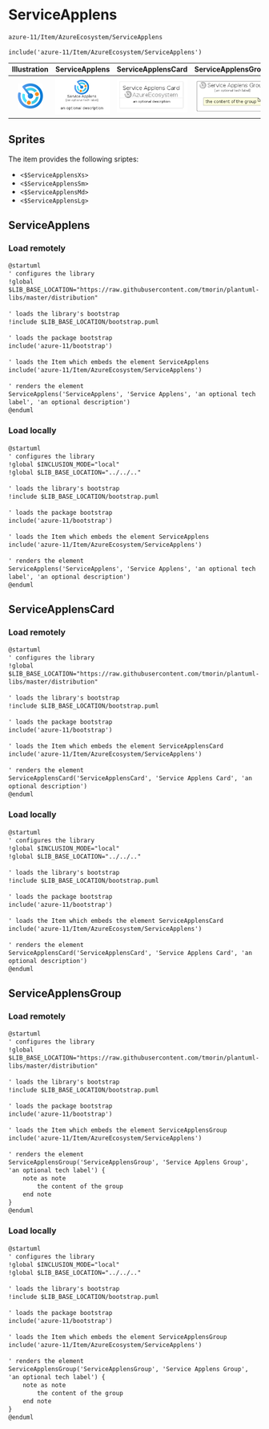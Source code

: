 # ServiceApplens


```text
azure-11/Item/AzureEcosystem/ServiceApplens
```

```text
include('azure-11/Item/AzureEcosystem/ServiceApplens')
```



| Illustration | ServiceApplens | ServiceApplensCard | ServiceApplensGroup |
| :---: | :---: | :---: | :---: |
| ![illustration for Illustration](../../../azure-11/Item/AzureEcosystem/ServiceApplens.png) | ![illustration for ServiceApplens](../../../azure-11/Item/AzureEcosystem/ServiceApplens.Local.png) | ![illustration for ServiceApplensCard](../../../azure-11/Item/AzureEcosystem/ServiceApplensCard.Local.png) | ![illustration for ServiceApplensGroup](../../../azure-11/Item/AzureEcosystem/ServiceApplensGroup.Local.png) |



## Sprites
The item provides the following sriptes:

- `<$ServiceApplensXs>`
- `<$ServiceApplensSm>`
- `<$ServiceApplensMd>`
- `<$ServiceApplensLg>`





## ServiceApplens

### Load remotely
```plantuml
@startuml
' configures the library
!global $LIB_BASE_LOCATION="https://raw.githubusercontent.com/tmorin/plantuml-libs/master/distribution"

' loads the library's bootstrap
!include $LIB_BASE_LOCATION/bootstrap.puml

' loads the package bootstrap
include('azure-11/bootstrap')

' loads the Item which embeds the element ServiceApplens
include('azure-11/Item/AzureEcosystem/ServiceApplens')

' renders the element
ServiceApplens('ServiceApplens', 'Service Applens', 'an optional tech label', 'an optional description')
@enduml
```

### Load locally
```plantuml
@startuml
' configures the library
!global $INCLUSION_MODE="local"
!global $LIB_BASE_LOCATION="../../.."

' loads the library's bootstrap
!include $LIB_BASE_LOCATION/bootstrap.puml

' loads the package bootstrap
include('azure-11/bootstrap')

' loads the Item which embeds the element ServiceApplens
include('azure-11/Item/AzureEcosystem/ServiceApplens')

' renders the element
ServiceApplens('ServiceApplens', 'Service Applens', 'an optional tech label', 'an optional description')
@enduml
```

## ServiceApplensCard

### Load remotely
```plantuml
@startuml
' configures the library
!global $LIB_BASE_LOCATION="https://raw.githubusercontent.com/tmorin/plantuml-libs/master/distribution"

' loads the library's bootstrap
!include $LIB_BASE_LOCATION/bootstrap.puml

' loads the package bootstrap
include('azure-11/bootstrap')

' loads the Item which embeds the element ServiceApplensCard
include('azure-11/Item/AzureEcosystem/ServiceApplens')

' renders the element
ServiceApplensCard('ServiceApplensCard', 'Service Applens Card', 'an optional description')
@enduml
```

### Load locally
```plantuml
@startuml
' configures the library
!global $INCLUSION_MODE="local"
!global $LIB_BASE_LOCATION="../../.."

' loads the library's bootstrap
!include $LIB_BASE_LOCATION/bootstrap.puml

' loads the package bootstrap
include('azure-11/bootstrap')

' loads the Item which embeds the element ServiceApplensCard
include('azure-11/Item/AzureEcosystem/ServiceApplens')

' renders the element
ServiceApplensCard('ServiceApplensCard', 'Service Applens Card', 'an optional description')
@enduml
```

## ServiceApplensGroup

### Load remotely
```plantuml
@startuml
' configures the library
!global $LIB_BASE_LOCATION="https://raw.githubusercontent.com/tmorin/plantuml-libs/master/distribution"

' loads the library's bootstrap
!include $LIB_BASE_LOCATION/bootstrap.puml

' loads the package bootstrap
include('azure-11/bootstrap')

' loads the Item which embeds the element ServiceApplensGroup
include('azure-11/Item/AzureEcosystem/ServiceApplens')

' renders the element
ServiceApplensGroup('ServiceApplensGroup', 'Service Applens Group', 'an optional tech label') {
    note as note
        the content of the group
    end note
}
@enduml
```

### Load locally
```plantuml
@startuml
' configures the library
!global $INCLUSION_MODE="local"
!global $LIB_BASE_LOCATION="../../.."

' loads the library's bootstrap
!include $LIB_BASE_LOCATION/bootstrap.puml

' loads the package bootstrap
include('azure-11/bootstrap')

' loads the Item which embeds the element ServiceApplensGroup
include('azure-11/Item/AzureEcosystem/ServiceApplens')

' renders the element
ServiceApplensGroup('ServiceApplensGroup', 'Service Applens Group', 'an optional tech label') {
    note as note
        the content of the group
    end note
}
@enduml
```


